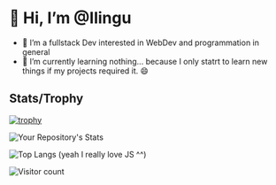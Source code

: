 # 👋 Hi, I’m @Ilingu

- 👀 I’m a fullstack Dev interested in WebDev and programmation in general
- 🌱 I’m currently learning nothing... because I only statrt to learn new things if my projects required it. 😄

## Stats/Trophy

[![trophy](https://github-profile-trophy.vercel.app/?username=Ilingu)](https://github.com/ryo-ma/github-profile-trophy)

![Your Repository's Stats](https://github-readme-stats.vercel.app/api?username=Ilingu&show_icons=true)

![Top Langs](https://github-readme-stats.vercel.app/api/top-langs/?username=Ilingu&show_icons=true)
(yeah I really love JS ^^)

![Visitor count](https://visitor-badge.laobi.icu/badge?page_id=Ilingu.Ilingu)
